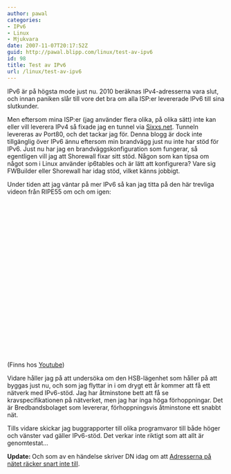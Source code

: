```yaml
---
author: pawal
categories:
- IPv6
- Linux
- Mjukvara
date: 2007-11-07T20:17:52Z
guid: http://pawal.blipp.com/linux/test-av-ipv6
id: 98
title: Test av IPv6
url: /linux/test-av-ipv6
---
```


IPv6 är på högsta mode just nu. 2010 beräknas IPv4-adresserna vara slut, och innan paniken slår till vore det bra om alla ISP:er levererade IPv6 till sina slutkunder.

Men eftersom mina ISP:er (jag använder flera olika, på olika sätt) inte kan eller vill leverera IPv4 så fixade jag en tunnel via <a href="http://www.sixxs.net/">Sixxs.net</a>. Tunneln levereras av Port80, och det tackar jag för. Denna blogg är dock inte tillgänglig över IPv6 ännu eftersom min brandvägg just nu inte har stöd för IPv6. Just nu har jag en brandväggskonfiguration som fungerar, så egentligen vill jag att Shorewall fixar sitt stöd. Någon som kan tipsa om något som i Linux använder ip6tables och är lätt att konfigurera? Vare sig FWBuilder eller Shorewall har idag stöd, vilket känns jobbigt.

Under tiden att jag väntar på mer IPv6 så kan jag titta på den här trevliga videon från RIPE55 om och om igen:

<object width="425" height="355"><param name="movie" value="http://www.youtube.com/v/_y36fG2Oba0&rel=1&border=0"></param><param name="wmode" value="transparent"></param><embed src="http://www.youtube.com/v/_y36fG2Oba0&rel=1&border=0" type="application/x-shockwave-flash" wmode="transparent" width="425" height="355"></embed></object>

(Finns hos <a href="http://www.youtube.com/watch?v=_y36fG2Oba0">Youtube</a>)

Vidare håller jag på att undersöka om den HSB-lägenhet som håller på att byggas just nu, och som jag flyttar in i om drygt ett år kommer att få ett nätverk med IPv6-stöd. Jag har åtminstone bett att få se kravspecifikationen på nätverket, men jag har inga höga förhoppningar. Det är Bredbandsbolaget som levererar, förhoppningsvis åtminstone ett snabbt nät.

Tills vidare skickar jag buggrapporter till olika programvaror till både höger och vänster vad gäller IPv6-stöd. Det verkar inte riktigt som att allt är genomtestat...

<strong>Update: </strong> Och som av en händelse skriver DN idag om att <a href="http://www.dn.se/DNet/jsp/polopoly.jsp?d=678&a=713420">Adresserna på nätet räcker snart inte till</a>.